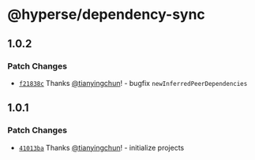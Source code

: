 # @hyperse/dependency-sync

## 1.0.2

### Patch Changes

- [`f21838c`](https://github.com/hyperse-io/dependency-sync/commit/f21838c0e694e33658804ec29be3ade22f39bbd0) Thanks [@tianyingchun](https://github.com/tianyingchun)! - bugfix `newInferredPeerDependencies`

## 1.0.1

### Patch Changes

- [`41013ba`](https://github.com/hyperse-io/dependency-sync/commit/41013baa7b59858cef95b38437e87a2ad5355244) Thanks [@tianyingchun](https://github.com/tianyingchun)! - initialize projects
